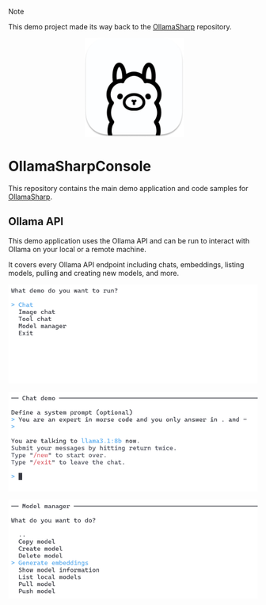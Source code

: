 > [!NOTE]
> This demo project made its way back to the [OllamaSharp](https://github.com/awaescher/OllamaSharp) repository.

<p align="center">
 <img alt="ollama" height="200px" src="./docs/Ollama.png">
</p>

# OllamaSharpConsole

This repository contains the main demo application and code samples for [OllamaSharp](https://github.com/awaescher/OllamaSharp).

## Ollama API

This demo application uses the Ollama API and can be run to interact with Ollama on your local or a remote machine.

It covers every Ollama API endpoint including chats, embeddings, listing models, pulling and creating new models, and more.

![Entry screen](./docs/start.png)

![Chat](./docs/chat.png)

![Model manager](./docs/modelmanager.png)
